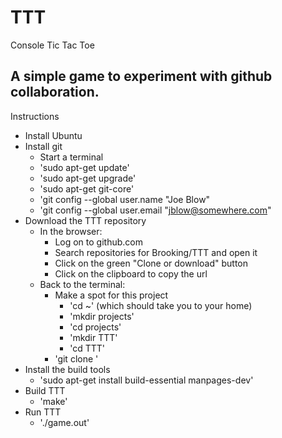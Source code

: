 # TTT
Console Tic Tac Toe

## A simple game to experiment with github collaboration.

Instructions
* Install Ubuntu
* Install git
  * Start a terminal
  * 'sudo apt-get update'
  * 'sudo apt-get upgrade'
  * 'sudo apt-get git-core'
  * 'git config --global user.name "Joe Blow"
  * 'git config --global user.email "jblow@somewhere.com"
* Download the TTT repository
  * In the browser:
    * Log on to github.com
    * Search repositories for Brooking/TTT and open it
    * Click on the green "Clone or download" button
    * Click on the clipboard to copy the url
  * Back to the terminal:
    * Make a spot for this project
      * 'cd ~' (which should take you to your home)
      * 'mkdir projects'
      * 'cd projects'
      * 'mkdir TTT'
      * 'cd TTT'
    * 'git clone <paste>'
* Install the build tools
  * 'sudo apt-get install build-essential manpages-dev'
* Build TTT
  * 'make'
* Run TTT
  * './game.out'
